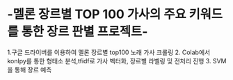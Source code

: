 # -멜론 장르별 TOP 100 가사의 주요 키워드를 통한 장르 판별 프로젝트-

1.구글 드라이버를 이용하여 멜론 장르별 top100 노래 가사 크롤링
2. Colab에서  konlpy를 통한 형태소 분석,tfidf로 가사 벡터화, 장르별 라벨링 및 전처리 진행
3. SVM을 통해 장르 예측 

